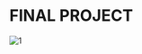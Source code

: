 # FINAL PROJECT
 
![1](https://user-images.githubusercontent.com/101144051/171268341-bdc26a1c-b1f6-44d4-963e-f7b0e84c57de.png)
